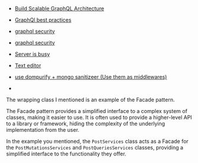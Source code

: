 - [Build Scalable GraphQL Architecture]('https://theehsansarshar.hashnode.dev/scalable-graphql-architecture)
- [GraphQl best practices]('https://www.apollographql.com/blog/graphql/security/9-ways-to-secure-your-graphql-api-security-checklist/')
- [graphql security]('https://www.petecorey.com/blog/2017/06/12/graphql-nosql-injection-through-json-types/')
- [graphql security]('https://blog.logrocket.com/security-and-performance-tips-and-tricks-for-your-graphql-servers/')

- [Server is busy]('[https://www.linkedin.com/posts/amr-elmohamady_nodejs-nodejsdeveloper-backend-activity-7013467487660847105-FsZr?utm_source=share&utm_medium=member_desktop')
- [Text editor]('https://www.npmjs.com/package/react-draft-wysiwyg')

- [use dompurify + mongo sanitizeer (Use them as middlewares)]('https://github.com/cure53/DOMPurify')

- 
The wrapping class I mentioned is an example of the Facade pattern. 

The Facade pattern provides a simplified interface to a complex system of classes, making it easier to use. It is often used to provide a higher-level API to a library or framework, hiding the complexity of the underlying implementation from the user. 

In the example you mentioned, the `PostServices` class acts as a Facade for the `PostMutationsServices` and `PostQueriesServices` classes, providing a simplified interface to the functionality they offer.
